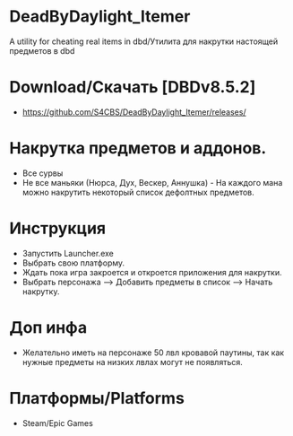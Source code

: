 # DeadByDaylight_Itemer
A utility for cheating real items in dbd/Утилита для накрутки настоящей предметов в dbd

# Download/Скачать [DBDv8.5.2]
- https://github.com/S4CBS/DeadByDaylight_Itemer/releases/

# Накрутка предметов и аддонов. 
- Все сурвы
- Не все маньяки (Нюрса, Дух, Вескер, Аннушка) - На каждого мана можно накрутить некоторый список дефолтных предметов.

# Инструкция
- Запустить Launcher.exe
- Выбрать свою платформу.
- Ждать пока игра закроется и откроется приложения для накрутки.
- Выбрать персонажа --> Добавить предметы в список --> Начать накрутку.

# Доп инфа
- Желательно иметь на персонаже 50 лвл кровавой паутины, так как нужные предметы на низких лвлах могут не появляться.

# Платформы/Platforms
- Steam/Epic Games
